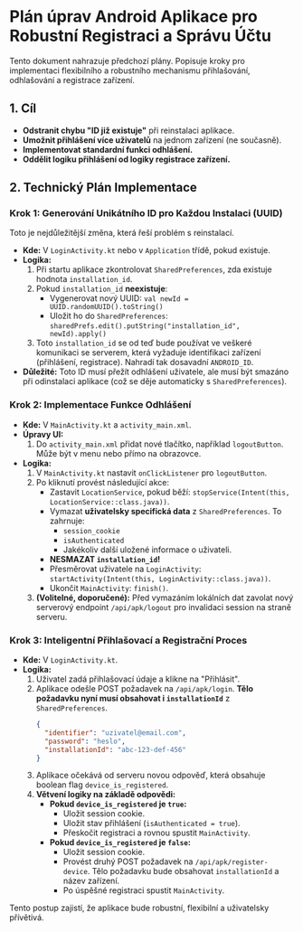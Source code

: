 # Plán úprav Android Aplikace pro Robustní Registraci a Správu Účtu

Tento dokument nahrazuje předchozí plány. Popisuje kroky pro implementaci flexibilního a robustního mechanismu přihlašování, odhlašování a registrace zařízení.

## 1. Cíl

- **Odstranit chybu "ID již existuje"** při reinstalaci aplikace.
- **Umožnit přihlášení více uživatelů** na jednom zařízení (ne současně).
- **Implementovat standardní funkci odhlášení.**
- **Oddělit logiku přihlášení od logiky registrace zařízení.**

## 2. Technický Plán Implementace

### Krok 1: Generování Unikátního ID pro Každou Instalaci (UUID)

Toto je nejdůležitější změna, která řeší problém s reinstalací.

- **Kde:** V `LoginActivity.kt` nebo v `Application` třídě, pokud existuje.
- **Logika:**
  1. Při startu aplikace zkontrolovat `SharedPreferences`, zda existuje hodnota `installation_id`.
  2. Pokud `installation_id` **neexistuje**:
     - Vygenerovat nový UUID: `val newId = UUID.randomUUID().toString()`
     - Uložit ho do `SharedPreferences`: `sharedPrefs.edit().putString("installation_id", newId).apply()`
  3. Toto `installation_id` se od teď bude používat ve veškeré komunikaci se serverem, která vyžaduje identifikaci zařízení (přihlášení, registrace). Nahradí tak dosavadní `ANDROID_ID`.
- **Důležité:** Toto ID musí přežít odhlášení uživatele, ale musí být smazáno při odinstalaci aplikace (což se děje automaticky s `SharedPreferences`).

### Krok 2: Implementace Funkce Odhlášení

- **Kde:** V `MainActivity.kt` a `activity_main.xml`.
- **Úpravy UI:**
  1. Do `activity_main.xml` přidat nové tlačítko, například `logoutButton`. Může být v menu nebo přímo na obrazovce.
- **Logika:**
  1. V `MainActivity.kt` nastavit `onClickListener` pro `logoutButton`.
  2. Po kliknutí provést následující akce:
     - Zastavit `LocationService`, pokud běží: `stopService(Intent(this, LocationService::class.java))`.
     - Vymazat **uživatelsky specifická data** z `SharedPreferences`. To zahrnuje:
       - `session_cookie`
       - `isAuthenticated`
       - Jakékoliv další uložené informace o uživateli.
     - **NESMAZAT `installation_id`!**
     - Přesměrovat uživatele na `LoginActivity`: `startActivity(Intent(this, LoginActivity::class.java))`.
     - Ukončit `MainActivity`: `finish()`.
  3. **(Volitelné, doporučené):** Před vymazáním lokálních dat zavolat nový serverový endpoint `/api/apk/logout` pro invalidaci session na straně serveru.

### Krok 3: Inteligentní Přihlašovací a Registrační Proces

- **Kde:** V `LoginActivity.kt`.
- **Logika:**
  1. Uživatel zadá přihlašovací údaje a klikne na "Přihlásit".
  2. Aplikace odešle POST požadavek na `/api/apk/login`. **Tělo požadavku nyní musí obsahovat i `installationId`** z `SharedPreferences`.
     ```json
     {
       "identifier": "uzivatel@email.com",
       "password": "heslo",
       "installationId": "abc-123-def-456"
     }
     ```
  3. Aplikace očekává od serveru novou odpověď, která obsahuje boolean flag `device_is_registered`.
  4. **Větvení logiky na základě odpovědi:**
     - **Pokud `device_is_registered` je `true`:**
       - Uložit session cookie.
       - Uložit stav přihlášení (`isAuthenticated = true`).
       - Přeskočit registraci a rovnou spustit `MainActivity`.
     - **Pokud `device_is_registered` je `false`:**
       - Uložit session cookie.
       - Provést druhý POST požadavek na `/api/apk/register-device`. Tělo požadavku bude obsahovat `installationId` a název zařízení.
       - Po úspěšné registraci spustit `MainActivity`.

Tento postup zajistí, že aplikace bude robustní, flexibilní a uživatelsky přívětivá.
